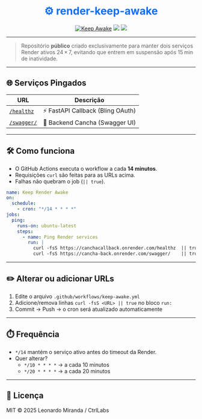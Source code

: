 <div align="center">

<h1 style="color:#0d6efd">⚙️ render-keep-awake</h1>

[![Keep Awake](https://github.com/Cancha-FC/render-keep-awake/actions/workflows/keep-awake.yml/badge.svg)](https://github.com/Cancha-FC/render-keep-awake/actions/workflows/keep-awake.yml)
<img src="https://img.shields.io/badge/Auto--Ping-Every%2014%20min-6c757d?style=for-the-badge" />
<img src="https://img.shields.io/github/license/Cancha-FC/render-keep-awake?style=for-the-badge&color=000000" />

</div>

---

> Repositório **público** criado exclusivamente para manter dois serviços Render ativos 24 × 7, evitando que entrem em suspensão após 15 min de inatividade.

---

## 🌐 Serviços Pingados

| URL | Descrição |
|------|------------|
| [`/healthz`](https://canchacallback.onrender.com/healthz) | ⚡️ FastAPI Callback (Bling OAuth) |
| [`/swagger/`](https://cancha-back.onrender.com/swagger/) | 📘 Backend Cancha (Swagger UI) |

---

## 🛠️ Como funciona

* O GitHub Actions executa o workflow a cada **14 minutos**.
* Requisições `curl` são feitas para as URLs acima.
* Falhas não quebram o job (`|| true`).

```yaml
name: Keep Render Awake
on:
  schedule:
    - cron: "*/14 * * * *"
jobs:
  ping:
    runs-on: ubuntu-latest
    steps:
      - name: Ping Render services
        run: |
          curl -fsS https://canchacallback.onrender.com/healthz  || true
          curl -fsS https://cancha-back.onrender.com/swagger/    || true
```

---

## ✏️ Alterar ou adicionar URLs

1. Edite o arquivo `.github/workflows/keep-awake.yml`
2. Adicione/remova linhas `curl -fsS <URL> || true` no bloco `run:`
3. Commit → Push → o cron será atualizado automaticamente

---

## ⏱️ Frequência

* `*/14` mantém o serviço ativo antes do timeout da Render.
* Quer alterar?
  - `*/10 * * * *` → a cada 10 minutos
  - `*/20 * * * *` → a cada 20 minutos

---

## 📄 Licença

MIT © 2025 Leonardo Miranda / CtrlLabs

